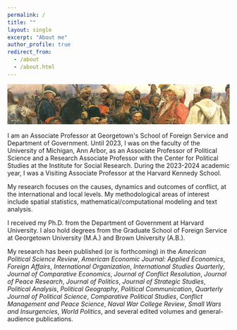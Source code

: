 ```yaml
---
permalink: /
title: ""
layout: single
excerpt: "About me"
author_profile: true
redirect_from: 
  - /about
  - /about.html
---
```


<!-- Google tag (gtag.js) -->
<script async src="https://www.googletagmanager.com/gtag/js?id=G-VSM97RVTRT"></script>
<script>
  window.dataLayer = window.dataLayer || [];
  function gtag(){dataLayer.push(arguments);}
  gtag('js', new Date());

  gtag('config', 'G-VSM97RVTRT');
</script>

![Banner](../images/repin_cossacks_crop.jpg "Repin")

I am an Associate Professor at Georgetown's School of Foreign Service and Department of Government. Until 2023, I was on the faculty of the University of Michigan, Ann Arbor, as an Associate Professor of Political Science and a Research Associate Professor with the Center for Political Studies at the Institute for Social Research. During the 2023-2024 academic year, I was a Visiting Associate Professor at the Harvard Kennedy School.

My research focuses on the causes, dynamics and outcomes of conflict, at the international and local levels. My methodological areas of interest include spatial statistics, mathematical/computational modeling and text analysis.

I received my Ph.D. from the Department of Government at Harvard University. I also hold degrees from the Graduate School of Foreign Service at Georgetown University (M.A.) and Brown University (A.B.). 

My research has been published (or is forthcoming) in the *American Political Science Review*, *American Economic Journal: Applied Economics*, *Foreign Affairs*, *International Organization*, *International Studies Quarterly*, *Journal of Comparative Economics*, *Journal of Conflict Resolution*, *Journal of Peace Research*, *Journal of Politics*, *Journal of Strategic Studies*, *Political Analysis*, *Political Geography*, *Political Communication*, *Quarterly Journal of Political Science*, *Comparative Political Studies*, *Conflict Management and Peace Science*, *Naval War College Review*, *Small Wars and Insurgencies*, *World Politics*, and several edited volumes and general-audience publications.

